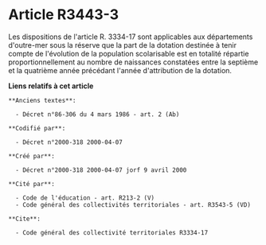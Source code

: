 # Article R3443-3

Les dispositions de l'article R. 3334-17 sont applicables aux départements d'outre-mer sous la réserve que la part de la
dotation destinée à tenir compte de l'évolution de la population scolarisable est en totalité répartie proportionnellement au
nombre de naissances constatées entre la septième et la quatrième année précédant l'année d'attribution de la dotation.

**Liens relatifs à cet article**

	**Anciens textes**:

	  - Décret n°86-306 du 4 mars 1986 - art. 2 (Ab)

	**Codifié par**:

	  - Décret n°2000-318 2000-04-07

	**Créé par**:

	  - Décret n°2000-318 2000-04-07 jorf 9 avril 2000

	**Cité par**:

	  - Code de l'éducation - art. R213-2 (V)
	  - Code général des collectivités territoriales - art. R3543-5 (VD)

	**Cite**:

	  - Code général des collectivité territoriales R3334-17
